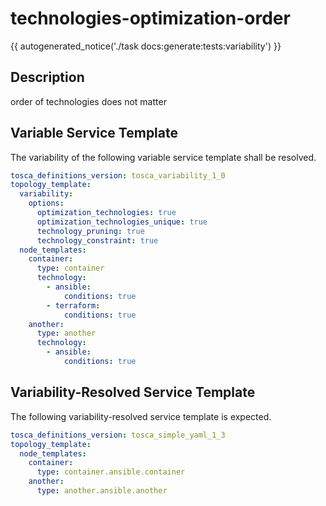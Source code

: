 # technologies-optimization-order

{{ autogenerated_notice('./task docs:generate:tests:variability') }}

## Description

order of technologies does not matter

## Variable Service Template

The variability of the following variable service template shall be resolved.

```yaml linenums="1"
tosca_definitions_version: tosca_variability_1_0
topology_template:
  variability:
    options:
      optimization_technologies: true
      optimization_technologies_unique: true
      technology_pruning: true
      technology_constraint: true
  node_templates:
    container:
      type: container
      technology:
        - ansible:
            conditions: true
        - terraform:
            conditions: true
    another:
      type: another
      technology:
        - ansible:
            conditions: true
```




## Variability-Resolved Service Template

The following variability-resolved service template is expected.

```yaml linenums="1"
tosca_definitions_version: tosca_simple_yaml_1_3
topology_template:
  node_templates:
    container:
      type: container.ansible.container
    another:
      type: another.ansible.another
```

